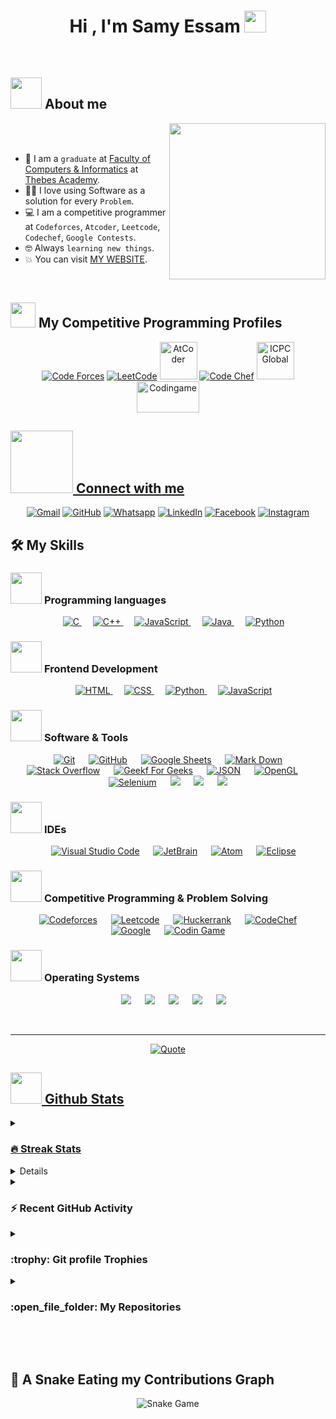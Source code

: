 <h1 align="center">Hi , I'm Samy Essam <img src="https://media.giphy.com/media/hvRJCLFzcasrR4ia7z/giphy.gif" width="35"></h1>



<br>



	
## <picture><img src = "https://github.com/7oskaaa/7oskaaa/blob/main/Images/about_me.gif?raw=true" width = 50px></picture> About me

<picture> <img align="right" src="https://github.com/SAMYESSAM30/SAMYESSAM30/blob/main/Images/Right_Side.gif?raw=true" width = 250px></picture>

<br><br>

- :school: I am a `graduate` at [Faculty of Computers & Informatics](https://thebes.edu.eg/ar/institutes/thebes-higher-institute-of-computer-management-sciences%20-%20Maadi) at [Thebes Academy](https://thebes.edu.eg/).
- :technologist: I love using Software as a solution for every `Problem`.
- :computer: I am a competitive programmer at `Codeforces`, `Atcoder`, `Leetcode`, `Codechef`, `Google Contests`.
- :nerd_face: Always `learning new things`.
- :boom: You can visit [MY WEBSITE](https://cutt.ly/).
<br>


## <picture> <img src="https://github.com/7oskaaa/7oskaaa/blob/main/Images/competitive_programming_profile.png?raw=true" width=40> </picture> My Competitive Programming Profiles

<p align="center">
  <a href="https://codeforces.com/profile/"><img src="https://img.icons8.com/external-tal-revivo-shadow-tal-revivo/50/000000/external-codeforces-programming-competitions-and-contests-programming-community-logo-shadow-tal-revivo.png" alt="Code Forces"/></a>
	<a href="https://leetcode.com/"><img src="https://img.icons8.com/external-tal-revivo-shadow-tal-revivo/50/000000/external-level-up-your-coding-skills-and-quickly-land-a-job-logo-shadow-tal-revivo.png" alt="LeetCode"/></a>
	<a href="https://atcoder.jp/users/"><img src="https://i.ibb.co/Q9WSjDB/logo.png" alt="AtCoder" width = 60px/></a>
	<a href="https://www.codechef.com/users/"><img src="https://img.icons8.com/color/50/000000/codechef.png" alt="Code Chef"/></a>
	<a href="https://icpc.global/ICPCID/"><img src="https://i.ibb.co/6J0r7rW/Daco-5610880.png" alt="ICPC Global" width = 60px /></a>     
	<a href="https://www.codingame.com/profile/" ><img src="https://i.ibb.co/1MRppTC/codingame-1.png" alt="Codingame" width="100" height="50">
</p>

## <picture> <img src="https://github.com/7oskaaa/7oskaaa/blob/main/Images/Connect-with-me.gif?raw=true" width="100px"> </picture> Connect with me
<p align="center">
	<a href="mailto:samyessam2000@gmail.com"><img img src="https://img.shields.io/badge/gmail-%23EA4335.svg?style=plastic&logo=gmail&logoColor=white" alt="Gmail"/></a>
	<a href="https://github.com/SAMYESSAM30"><img src="https://img.shields.io/badge/github-%23181717.svg?style=plastic&logo=github&logoColor=white" alt="GitHub"/></a>
	<a href="https://wa.me/0201141627898"><img src="https://img.shields.io/badge/whatsapp-%2325D366.svg?style=plastic&logo=whatsapp&logoColor=white" alt="Whatsapp"/></a>
	<a href="https://www.linkedin.com/in/samy-essam-bb2411236/"><img src="https://img.shields.io/badge/linkedin-%230A66C2.svg?style=plastic&logo=linkedin&logoColor=white" alt="LinkedIn"/></a>
	<a href="https://www.facebook.com/share/fLus7ko81aHvHGN9/?mibextid=eQY6cl"><img src="https://img.shields.io/badge/facebook-%231877F2.svg?style=plastic&logo=facebook&logoColor=white" alt="Facebook"/></a>
	<a href="https://www.instagram.com/santa_30"><img src="https://img.shields.io/badge/instagram-%23E4405F.svg?style=plastic&logo=instagram&logoColor=white" alt="Instagram"/></a>
</p>



## 🛠️ My Skills

### <picture> <img src = "https://github.com/7oskaaa/7oskaaa/blob/main/Images/Programming_Languages.gif?raw=true" width = 50px>  </picture> Programming languages

<p align="center"> 
  &emsp; 
  <a href="https://www.cprogramming.com/" target="_blank"> 
    <img alt="C" src="https://img.shields.io/badge/C%20-%232370ED.svg?style=plastic&logo=c&logoColor=white">
  </a> 
  &emsp;
  <a href="https://www.w3schools.com/cpp/" target="_blank"> 
    <img alt="C++" src="https://img.shields.io/badge/C++%20-%2300599C.svg?style=plastic&logo=c%2B%2B&logoColor=white">
  </a> 
  &emsp;
  <a href="https://developer.mozilla.org/en-US/docs/Web/JavaScript" target="_blank"> 
     <img alt="JavaScript" src="https://img.shields.io/badge/JavaScript%20-%23F7DF1E.svg?style=plastic&logo=javascript&logoColor=black">
   </a>
  &emsp;
  <a href="https://www.java.com" target="_blank"> 
    <img alt="Java" src="https://img.shields.io/badge/Java-%23007396.svg?style=plastic&logo=java&logoColor=white">
  </a>
  &emsp;
   <a href="https://www.python.org" target="_blank">
    <img alt="Python" src="https://img.shields.io/badge/Python%20-%2314354C.svg?style=plastic&logo=python&logoColor=white">
  </a>
</p>

### <picture> <img src = "https://github.com/7oskaaa/7oskaaa/blob/main/Images/Front_End.gif?raw=true" width = 50px>  </picture> Frontend Development
<p align="center"> 
  &emsp; 
  <a href="https://www.w3.org/html/" target="_blank"> 
   <img alt="HTML" src="https://img.shields.io/badge/HTML5%20-%23E34F26.svg?style=plastic&logo=html5&logoColor=white">
  </a>   
  &emsp;
  <a href="https://www.w3schools.com/css/" target="_blank">
    <img alt="CSS" src="https://img.shields.io/badge/CSS%20-%231572B6.svg?style=plastic&logo=css3&logoColor=white">
  </a> 
  &emsp;
  <a href="https://www.python.org" target="_blank">
    <img alt="Python" src="https://img.shields.io/badge/react-%2361DAFB.svg?style=plastic&logo=React&logoColor=black">
  </a>
  &emsp;
  <a href="https://developer.mozilla.org/en-US/docs/Web/JavaScript" target="_blank"> 
     <img alt="JavaScript" src="https://img.shields.io/badge/JavaScript%20-%23F7DF1E.svg?style=plastic&logo=javascript&logoColor=black">
   </a>
</p>

 ### <picture> <img src = "https://github.com/7oskaaa/7oskaaa/blob/main/Images/Software_Tools.gif?raw=true" width = 50px>  </picture> Software & Tools
 
<p align="center">
  &emsp;
    <a href="#"><img alt="Git" src="https://img.shields.io/badge/Git%20-%23F05033.svg?style=plastic&logo=git&logoColor=white"></a>
  &emsp;
    <a href="#"><img alt="GitHub" src="https://img.shields.io/badge/github-%23181717.svg?style=plastic&logo=github&logoColor=white"></a>
  &emsp;
    <a href="#"><img alt="Google Sheets" src="https://img.shields.io/badge/Google%20Sheets%20-%2334A853.svg?style=plastic&logo=google%20sheets&logoColor=white"></a>
  &emsp;
    <a href="#"><img alt="Mark Down" src="https://img.shields.io/badge/Markdown-000000?style=plastic&logo=markdown&logoColor=white"></a>
  &emsp;
    <a href="#"><img alt="Stack Overflow" src="https://img.shields.io/badge/-Stack%20Overflow-FE7A16?style=plastic&logo=stack-overflow&logoColor=white"></a>
  &emsp;
    <a href="#"><img alt="Geekf For Geeks" src="https://img.shields.io/badge/geeksforgeeks-%230F9D58.svg?style=plastic&logo=geeksforgeeks&logoColor=white"></a>
  &emsp;
    <a href="#"><img alt="JSON" img src="https://img.shields.io/badge/json-%23000000.svg?style=plastic&logo=json&logoColor=white"></a>
  &emsp;
    <a href="#"><img alt="OpenGL" src="https://img.shields.io/badge/opengl-%235586A4.svg?style=plastic&logo=opengl&logoColor=white"></a>
  &emsp;
    <a href="#"><img alt="Selenium" src="https://img.shields.io/badge/selenium-%2343B02A.svg?&style=plastic&logo=selenium&logoColor=white"></a>
    &emsp;
    <a href="#"><img src="https://img.shields.io/badge/latex-%23008080.svg?&style=plastic&logo=latex&logoColor=white" /></a>
    &emsp;
    <a href="#"><img src="https://img.shields.io/badge/django-%23092E20.svg?&style=plastic&logo=django&logoColor=white" /></a>
    &emsp;
    <a href="#"><img src="https://img.shields.io/badge/mysql-%234479A1.svg?&style=plastic&logo=mysql&logoColor=white"/></a>
</p>

 ### <picture> <img src = "https://github.com/7oskaaa/7oskaaa/blob/main/Images/IDEs.gif?raw=true" width = 50px>  </picture> IDEs
 
<p align="center">
  &emsp;
    <a href="#"><img alt="Visual Studio Code" src="https://img.shields.io/badge/Visual%20Studio%20Code-0078d7.svg?style=plastic&logo=visual-studio-code&logoColor=white"></a>
  &emsp;
    <a href="#"><img alt="JetBrain" src="https://img.shields.io/badge/jetbrains-%23000000.svg?style=plastic&logo=jetbrains&logoColor=white" /></a>
  &emsp;
    <a href="#"><img alt="Atom" src="https://img.shields.io/badge/atom-%2366595C.svg?&style=plastic&logo=atom&logoColor=white" /></a>
  &emsp;
    <a href="#"><img alt="Eclipse" src="https://img.shields.io/badge/eclipse%20ide-%232C2255.svg?&style=plastic&logo=eclipse%20ide&logoColor=white" /></a>
</p>

 ### <picture> <img src = "https://github.com/7oskaaa/7oskaaa/blob/main/Images/CP_PS.gif?raw=true" width = 50px>  </picture> Competitive Programming & Problem Solving
 
<p align="center">
  &emsp;
    <a href="#"><img alt = "Codeforces" src="https://img.shields.io/badge/codeforces%20-%231F8ACB.svg?style=plastic&logo=codeforces&logoColor=white" /></a>	
  &emsp;
    <a href="#"><img alt = "Leetcode" src="https://img.shields.io/badge/leetcode%20-%23FFA116.svg?style=plastic&logo=leetcode&logoColor=black" /></a>
  &emsp;
    <a href="#"><img alt = "Huckerrank" src="https://img.shields.io/badge/hackerrank-%232EC866.svg?style=plastic&logo=hackerrank&logoColor=white" /></a>
  &emsp;
    <a href="#"><img alt = "CodeChef" src="https://img.shields.io/badge/codechef-%235B4638.svg?style=plastic&logo=codechef&logoColor=white" /></a>
  &emsp;
    <a href="#"><img alt = "Google" src="https://img.shields.io/badge/google-%234285F4.svg?style=plastic&logo=google&logoColor=white" /></a>
  &emsp;
    <a href="#"><img alt = "Codin Game" src="https://img.shields.io/badge/codingame-%23F2BB13.svg?&style=plastic&logo=codingame&logoColor=black" /></a>
</p>

 ### <picture> <img src = "https://github.com/7oskaaa/7oskaaa/blob/main/Images/OS.gif?raw=true" width = 50px>  </picture> Operating Systems
 
<p align="center">
  &emsp;
    <a href="#"><img src="https://img.shields.io/badge/Linux-FCC624?style=plastic&logo=linux&logoColor=black"></a>
  &emsp;
    <a href="#"><img src="https://img.shields.io/badge/Ubuntu-E95420?style=plastic&logo=ubuntu&logoColor=white"></a>
  &emsp;
    <a href="#"><img src="https://img.shields.io/badge/Windows-0078D6?style=plastic&logo=windows&logoColor=white"></a>
  &emsp;
    <a href="#"><img src="https://img.shields.io/badge/pop!_os-%2348B9C7.svg?style=plastic&&logo=pop!_os&logoColor=white" /></a>
  &emsp;
    <a href="#"><img src="https://img.shields.io/badge/manjaro-%2335BF5C.svg?&style=plastic&logo=manjaro&logoColor=white" /></a>
</p>

<br> 

---

<p align = "center">
	<a href="https://github.com/piyushsuthar/github-readme-quotes"> <img alt = "Quote" src="https://quotes-github-readme.vercel.app/api?type=horizontal&theme=tokyonight&animation=grow_out_in&quoteCategory=programming">
</p>

## <picture> <img src = "https://github.com/7oskaaa/7oskaaa/blob/main/Images/Statistics.gif?raw=true" width = 50px>  </picture> Github Stats

<details><summary><h3> 🔥 Streak Stats</h3></summary>

----	

<p align="center"><img src="https://github-readme-streak-stats.herokuapp.com/?user=SAMYESSAM30&theme=tokyonight_duo" alt="7oSkaaa" /></p>

</details>
  
<details><summary><h3>💻 GitHub Profile Stats</h3></summary>

----
	
<p align="center">
    <a href="https://github.com/anuraghazra/github-readme-stats">
	    <img alt="7oSkaaa's Github Stats" src="https://github-readme-stats.vercel.app/api?username=SAMYESSAM30&show_icons=true&count_private=true&locale=en&theme=tokyonight&layout=compact" height="230px"/></a>
	  <img src="https://github-readme-stats.vercel.app/api/top-langs?username=SAMYESSAM30&langs_count=10&show_icons=true&locale=en&theme=tokyonight" alt="7oSkaaa" height="230px"/>
<br/>

  <b>Note:</b> Top languages is only a metric of the languages my public code consists of and doesn't reflect experience or skill level.
  </p>
</details>

<details><summary><h3>⚡ Recent GitHub Activity</h3></summary>

----
	
[![7oSkaa's github activity graph](https://github-readme-activity-graph.cyclic.app/graph?username=SAMYESSAM30&theme=github	)](https://github.com/SAMYESSAM30/github-readme-activity-graph)

 
</details>

<details><summary> <h3> :trophy: Git profile Trophies </h3></summary>

----
	
<p align="center"> <a href="https://github.com/ryo-ma/github-profile-trophy"><img src="https://github.com/SAMYESSAM30/github-readme-activity-graphhttps://github-profile-trophy.vercel.app/?username=SAMYESSAM30&layout=compact&theme=tokyonight&column=4&margin-w=15&margin-h=15" alt="SAMYESSAM30" /></a> </p>

[![@7oskaa's Holopin board](https://holopin.io/api/user/board?user=SAMYESSAM30)](https://holopin.io/@SAMYESSAM30)
	
</details>
	
<details><summary><h3> :open_file_folder: My Repositories </h3></summary>

----
	
<div>
  <p align="center">
	<a href="https://github.com/SAMYESSAM30/LeetCode_DailyChallenge_2023">
      		<img src="https://github-readme-stats.vercel.app/api/pin/?username=SAMYESSAM30&repo=LeetCode_DailyChallenge_2023&theme=tokyonight" alt="GitHub Stats" />
    	</a>
	<a href="https://github.com/SAMYESSAM30/Ahmed-Hossam">
      		<img src="https://github-readme-stats.vercel.app/api/pin/?username=SAMYESSAM30&repo=Ahmed-Hossam&theme=tokyonight" alt="GitHub Stats" />
    	</a>
    	<a href="https://github.com/SAMYESSAM30/Strees_Testing">
      		<img src="https://github-readme-stats.vercel.app/api/pin/?username=SAMYESSAM30&repo=Strees_Testing&theme=tokyonight" alt="GitHub Stats" />
    	</a>
    	<a href="https://github.com/SAMYESSAM30/CP-Templates">
      		<img src="https://github-readme-stats.vercel.app/api/pin/?username=SAMYESSAM30&repo=CP-Templates&theme=tokyonight" alt="GitHub Stats" />
    	</a>
    	<a href="https://github.com/SAMYESSAM30/Codeforces-Polygon-Template">
      		<img src="https://github-readme-stats.vercel.app/api/pin/?username=SAMYESSAM30&repo=Codeforces-Polygon-Template&theme=tokyonight" alt="GitHub Stats" />
    	</a>
	<a href="https://github.com/SAMYESSAM30/Some-Linux-Commands">
      		<img src="https://github-readme-stats.vercel.app/api/pin/?username=SAMYESSAM30&repo=Some-Linux-Commands&theme=tokyonight" alt="GitHub Stats" />
    	</a>
	<a href="https://github.com/SAMYESSAM30/Shorten-Link">
      		<img src="https://github-readme-stats.vercel.app/api/pin/?username=SAMYESSAM30&repo=Shorten-Link&theme=tokyonight" alt="GitHub Stats" />
    	</a>
	<a href="https://github.com/SAMYESSAM30/SAMYESSAM30">
      		<img src="https://github-readme-stats.vercel.app/api/pin/?username=SAMYESSAM30&repo=SAMYESSAM30&theme=tokyonight" alt="GitHub Stats" />
    	</a>
	<a href="https://github.com/SAMYESSAM30/Competitive-Programming-Session-Content">
      		<img src="https://github-readme-stats.vercel.app/api/pin/?username=SAMYESSAM30&repo=Competitive-Programming-Session-Content&theme=tokyonight" alt="GitHub Stats" />
    	</a>
	<a href="https://github.com/SAMYESSAM30/VS-Code-for-CP">
      		<img src="https://github-readme-stats.vercel.app/api/pin/?username=SAMYESSAM30&repo=VS-Code-for-CP&theme=tokyonight" alt="GitHub Stats" />
    	</a>
	<a href="https://github.com/SAMYESSAM30/Sorting-Algorithms">
      		<img src="https://github-readme-stats.vercel.app/api/pin/?username=SAMYESSAM30&repo=Sorting-Algorithms&theme=tokyonight" alt="GitHub Stats" />
    	</a>
	<a href="https://github.com/SAMYESSAM30/board-link-generator">
      		<img src="https://github-readme-stats.vercel.app/api/pin/?username=SAMYESSAM30&repo=board-link-generator&theme=tokyonight" alt="GitHub Stats" />
    	</a>
	<a href="https://github.com/SAMYESSAM30/Tic-Tac-Toe-GUI">
      		<img src="https://github-readme-stats.vercel.app/api/pin/?username=SAMYESSAM30&repo=Tic-Tac-Toe-GUI&theme=tokyonight" alt="GitHub Stats" />
    	</a>
	<a href="https://github.com/SAMYESSAM30/PhoneBook-System">
      		<img src="https://github-readme-stats.vercel.app/api/pin/?username=SAMYESSAM30&repo=PhoneBook-System&theme=tokyonight" alt="GitHub Stats" />
    	</a>
	<a href="https://github.com/SAMYESSAM30/Codeforces-Sheet-Generator">
      		<img src="https://github-readme-stats.vercel.app/api/pin/?username=SAMYESSAM30&repo=Codeforces-Sheet-Generator&theme=tokyonight" alt="GitHub Stats" />
    	</a>
	<a href="https://github.com/SAMYESSAM30/CP-Calendar">
      		<img src="https://github-readme-stats.vercel.app/api/pin/?username=SAMYESSAM30&repo=CP-Calendar&theme=tokyonight" alt="GitHub Stats" />
    	</a>
	<a href="https://github.com/SAMYESSAM30/Codeforces-Friends-Script">
      		<img src="https://github-readme-stats.vercel.app/api/pin/?username=SAMYESSAM30&repo=Codeforces-Friends-Script&theme=tokyonight" alt="GitHub Stats" />
    	</a>
	<a href="https://github.com/SAMYESSAM30/vJudge-Board-Scrapper">
      		<img src="https://github-readme-stats.vercel.app/api/pin/?username=SAMYESSAM30&repo=vJudge-Board-Scrapper&theme=tokyonight" alt="GitHub Stats" />
    	</a>
	<a href="https://github.com/SAMYESSAM30/CP-Templates-Snippets">
      		<img src="https://github-readme-stats.vercel.app/api/pin/?username=SAMYESSAM30&repo=CP-Templates-Snippets&theme=tokyonight" alt="GitHub Stats" />
    	</a>
	<a href="https://github.com/SAMYESSAM30/Udemy-Website">
      		<img src="https://github-readme-stats.vercel.app/api/pin/?username=SAMYESSAM30&repo=Udemy-Website&theme=tokyonight" alt="GitHub Stats" />
    	</a>
  </p>
</div>
</details>

</br></br>
	
## 🐍 A Snake Eating my Contributions Graph
	
<p align = "center">
	<img src = "https://github.com/SAMYESSAM30/SAMYESSAM30/blob/output/github-contribution-grid-snake.svg?" alt = "Snake Game"/>
</p>
